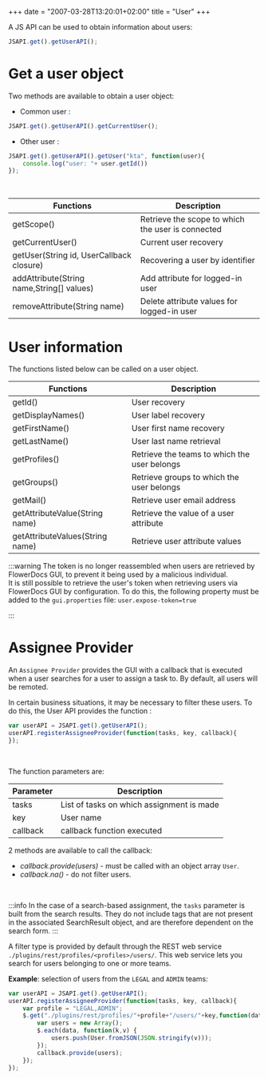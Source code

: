 +++
date = "2007-03-28T13:20:01+02:00"
title = "User"
+++


A JS API can be used to obtain information about users: 

```javascript
JSAPI.get().getUserAPI();
```

# Get a user object

Two methods are available to obtain a user object:

* Common user : 

```javascript
JSAPI.get().getUserAPI().getCurrentUser();
```

* Other user : 

```javascript
JSAPI.get().getUserAPI().getUser("kta", function(user){ 
	console.log("user: "+ user.getId())
});
```
<br/>

| Functions                                             | Description                                                                    |
|-------------------------------------------------------|--------------------------------------------------------------------------------|
|getScope()                                             | Retrieve the scope to which the user is connected			                     |        
|getCurrentUser()                                       | Current user recovery					                                         |
|getUser(String id, UserCallback closure)               | Recovering a user by identifier					                             |
|addAttribute(String name,String[] values)              | Add attribute for logged-in user					                             |        
|removeAttribute(String name)                           | Delete attribute values for logged-in user						             |        



# User information

The functions listed below can be called on a user object. 


| Functions                                             | Description                                           |
|-------------------------------------------------------|-------------------------------------------------------|
|getId()                                                | User recovery                                         |        
|getDisplayNames()                                      | User label recovery                                   |        
|getFirstName()                                         | User first name recovery                              |        
|getLastName()                                          | User last name retrieval                              |        
|getProfiles()                                          | Retrieve the teams to which the user belongs          |        
|getGroups()                                            | Retrieve groups to which the user belongs             |       
|getMail()                                              | Retrieve user email address                           | 
|getAttributeValue(String name)                         | Retrieve the value of a user attribute                |              
|getAttributeValues(String name)                        | Retrieve user attribute values                        |        

:::warning
The token is no longer reassembled when users are retrieved by FlowerDocs GUI, to prevent it being used by a malicious individual.
<br/>
It is still possible to retrieve the user's token when retrieving users via FlowerDocs GUI by configuration. To do this, the following property must be added to the `gui.properties` file: 
`user.expose-token=true` 

:::


# Assignee Provider

An `Assignee Provider` provides the GUI with a callback that is executed when a user searches for a user to assign a task to. By default, all users will be remoted.

In certain business situations, it may be necessary to filter these users. To do this, the User API provides the function : 

```javascript
var userAPI = JSAPI.get().getUserAPI();
userAPI.registerAssigneeProvider(function(tasks, key, callback){
});
```

<br/>

The function parameters are:

| Parameter                                             | Description                                                  |
|-------------------------------------------------------|--------------------------------------------------------------|
|tasks                                                  | List of tasks on which assignment is made                    |        
|key                                                    | User name                                                    |        
|callback                                               | callback function executed                                   |        

2 methods are available to call the callback:

 * *callback.provide(users)* - must be called with an object array `User`.
 * *callback.na()* - do not filter users.

<br/>

:::info
In the case of a search-based assignment, the `tasks` parameter is built from the search results. They do not include tags that are not present in the associated SearchResult object, and are therefore dependent on the search form. 
:::


A filter type is provided by default through the REST web service `./plugins/rest/profiles/<profiles>/users/`. This web service lets you search for users belonging to one or more teams. 

__Example__: selection of users from the `LEGAL` and `ADMIN` teams: 
 
```javascript
var userAPI = JSAPI.get().getUserAPI();
userAPI.registerAssigneeProvider(function(tasks, key, callback){
	var profile = "LEGAL,ADMIN";
	$.get("./plugins/rest/profiles/"+profile+"/users/"+key,function(data){
		var users = new Array();
		$.each(data, function(k,v) {
			users.push(User.fromJSON(JSON.stringify(v)));
		});
		callback.provide(users);
	});
});
```



